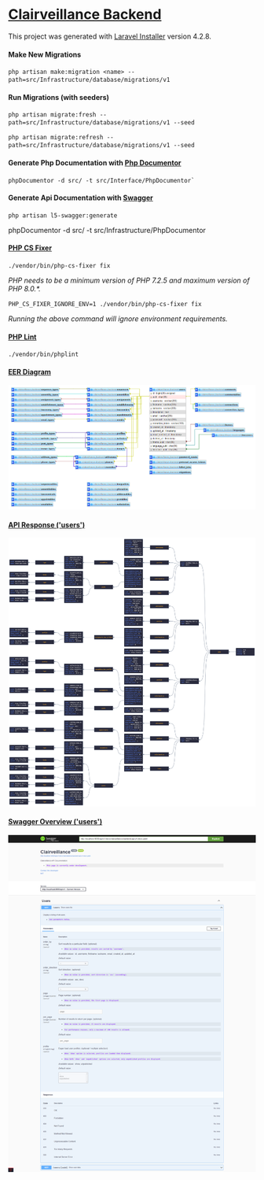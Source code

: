 # [Clairveillance Backend](https://github.com/Clairveillance/clairveillance-backend)

This project was generated with [Laravel Installer](https://github.com/laravel/installer) version 4.2.8.

#### Make New Migrations

```
php artisan make:migration <name> --path=src/Infrastructure/database/migrations/v1
```

#### Run Migrations (with seeders)

```
php artisan migrate:fresh --path=src/Infrastructure/database/migrations/v1 --seed
```

```
php artisan migrate:refresh --path=src/Infrastructure/database/migrations/v1 --seed
```

#### Generate Php Documentation with [Php Documentor](https://www.phpdoc.org/)

```
phpDocumentor -d src/ -t src/Interface/PhpDocumentor`
```

#### Generate Api Documentation with [Swagger](https://github.com/DarkaOnLine/L5-Swagger)

```
php artisan l5-swagger:generate
```

phpDocumentor -d src/ -t src/Infrastructure/PhpDocumentor

#### [PHP CS Fixer](https://github.com/eduarguz/shift-php-cs)

```
./vendor/bin/php-cs-fixer fix
```

_PHP needs to be a minimum version of PHP 7.2.5 and maximum version of PHP 8.0.\*._

```
PHP_CS_FIXER_IGNORE_ENV=1 ./vendor/bin/php-cs-fixer fix
```

_Running the above command will ignore environment requirements._

#### [PHP Lint](https://github.com/overtrue/phplint)

```
./vendor/bin/phplint
```

#### [EER Diagram](https://github.com/Clairveillance/clairveillance-backend/blob/master/EER_diagram_003.png)

![EER Diagram](EER_diagram_003.png "EER Diagram")

#### [API Response ('users')](https://github.com/Clairveillance/clairveillance-backend/blob/master/api_users_0043.png)

![API Response ('users')](api_users_004.png "API Response ('users')")

#### [Swagger Overview ('users')](https://github.com/Clairveillance/clairveillance-backend/blob/master/swagger_001.png)

![Swagger Overview ('users')](swagger_001.png "Swagger Overview ('users')")
